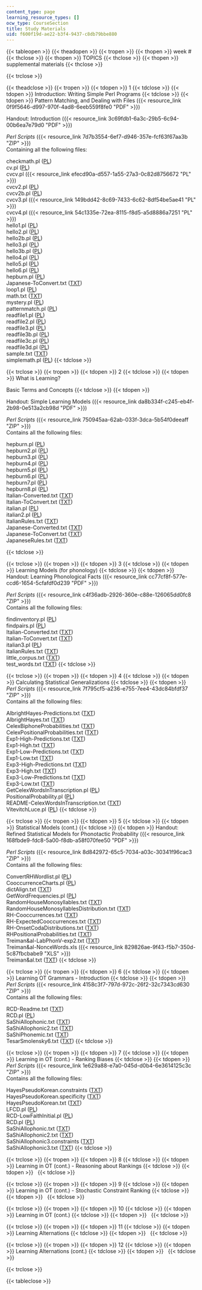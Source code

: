 ```yaml
---
content_type: page
learning_resource_types: []
ocw_type: CourseSection
title: Study Materials
uid: f600f19d-ae22-b3f4-9437-c8db79bbe880
---
```


{{< tableopen >}}
{{< theadopen >}}
{{< tropen >}}
{{< thopen >}}
week #
{{< thclose >}}
{{< thopen >}}
TOPICS
{{< thclose >}}
{{< thopen >}}
supplemental materials
{{< thclose >}}

{{< trclose >}}

{{< theadclose >}}
{{< tropen >}}
{{< tdopen >}}
1
{{< tdclose >}}
{{< tdopen >}}
Introduction: Writing Simple Perl Programs
{{< tdclose >}}
{{< tdopen >}}
Pattern Matching, and Dealing with Files ({{< resource_link 0f9f5646-d997-970f-4ad8-6eeb559f8fe0 "PDF" >}})  
  
Handout: Introduction ({{< resource_link 3c69fdb1-6a3c-29b5-6c94-00b6ea7e79d0 "PDF" >}})  
  
_Perl Scripts_ ({{< resource_link 7d7b3554-6ef7-d946-357e-fcf63f67aa3b "ZIP" >}})  
Containing all the following files:  
  
checkmath.pl ([PL](/courses/linguistics-and-philosophy/24-964-topics-in-phonology-fall-2004/study-materials/checkmath.pl))  
cv.pl ([PL](/courses/linguistics-and-philosophy/24-964-topics-in-phonology-fall-2004/study-materials/cv.pl))  
cvcv.pl ({{< resource_link efecd90a-d557-1a55-27a3-0c82d8756672 "PL" >}})  
cvcv2.pl ([PL](/courses/linguistics-and-philosophy/24-964-topics-in-phonology-fall-2004/study-materials/cvcv2.pl))  
cvcv2b.pl ([PL](/courses/linguistics-and-philosophy/24-964-topics-in-phonology-fall-2004/study-materials/cvcv2b.pl))  
cvcv3.pl ({{< resource_link 149bdd42-8c69-7433-6c62-8df54be5ae41 "PL" >}})  
cvcv4.pl ({{< resource_link 54c1335e-72ea-8115-f8d5-a5d8886a7251 "PL" >}})  
hello1.pl ([PL](/courses/linguistics-and-philosophy/24-964-topics-in-phonology-fall-2004/study-materials/hello1.pl))  
hello2.pl ([PL](/courses/linguistics-and-philosophy/24-964-topics-in-phonology-fall-2004/study-materials/hello2.pl))  
hello2b.pl ([PL](/courses/linguistics-and-philosophy/24-964-topics-in-phonology-fall-2004/study-materials/hello2b.pl))  
hello3.pl ([PL](/courses/linguistics-and-philosophy/24-964-topics-in-phonology-fall-2004/study-materials/hello3.pl))  
hello3b.pl ([PL](/courses/linguistics-and-philosophy/24-964-topics-in-phonology-fall-2004/study-materials/hello3b.pl))  
hello4.pl ([PL](/courses/linguistics-and-philosophy/24-964-topics-in-phonology-fall-2004/study-materials/hello4.pl))  
hello5.pl ([PL](/courses/linguistics-and-philosophy/24-964-topics-in-phonology-fall-2004/study-materials/hello5.pl))  
hello6.pl ([PL](/courses/linguistics-and-philosophy/24-964-topics-in-phonology-fall-2004/study-materials/hello6.pl))  
hepburn.pl ([PL](/courses/linguistics-and-philosophy/24-964-topics-in-phonology-fall-2004/study-materials/hepburn.pl))  
Japanese-ToConvert.txt ([TXT](/courses/linguistics-and-philosophy/24-964-topics-in-phonology-fall-2004/study-materials/Japanese_ToConvert.txt))  
loop1.pl ([PL](/courses/linguistics-and-philosophy/24-964-topics-in-phonology-fall-2004/study-materials/loop1.pl))  
math.txt ([TXT](/courses/linguistics-and-philosophy/24-964-topics-in-phonology-fall-2004/study-materials/math.txt))  
mystery.pl ([PL](/courses/linguistics-and-philosophy/24-964-topics-in-phonology-fall-2004/study-materials/mystery.pl))  
patternmatch.pl ([PL](/courses/linguistics-and-philosophy/24-964-topics-in-phonology-fall-2004/study-materials/patternmatch.pl))  
readfile1.pl ([PL](/courses/linguistics-and-philosophy/24-964-topics-in-phonology-fall-2004/study-materials/readfile1.pl))  
readfile2.pl ([PL](/courses/linguistics-and-philosophy/24-964-topics-in-phonology-fall-2004/study-materials/readfile2.pl))  
readfile3.pl ([PL](/courses/linguistics-and-philosophy/24-964-topics-in-phonology-fall-2004/study-materials/readfile3.pl))  
readfile3b.pl ([PL](/courses/linguistics-and-philosophy/24-964-topics-in-phonology-fall-2004/study-materials/readfile3b.pl))  
readfile3c.pl ([PL](/courses/linguistics-and-philosophy/24-964-topics-in-phonology-fall-2004/study-materials/readfile3c.pl))  
readfile3d.pl ([PL](/courses/linguistics-and-philosophy/24-964-topics-in-phonology-fall-2004/study-materials/readfile3d.pl))  
sample.txt ([TXT](/courses/linguistics-and-philosophy/24-964-topics-in-phonology-fall-2004/study-materials/sample.txt))  
simplemath.pl ([PL](/courses/linguistics-and-philosophy/24-964-topics-in-phonology-fall-2004/study-materials/simplemath.pl))
{{< tdclose >}}

{{< trclose >}}
{{< tropen >}}
{{< tdopen >}}
2
{{< tdclose >}}
{{< tdopen >}}
What is Learning?  
  
Basic Terms and Concepts
{{< tdclose >}}
{{< tdopen >}}


Handout: Simple Learning Models ({{< resource_link da8b334f-c245-eb4f-2b98-0e513a2cb98d "PDF" >}})  
  
_Perl Scripts_ ({{< resource_link 750945aa-62ab-033f-3dca-5b54f0deeaff "ZIP" >}})  
Contains all the following files:  
  
hepburn.pl ([PL](/courses/linguistics-and-philosophy/24-964-topics-in-phonology-fall-2004/study-materials/hepburn.pl))  
hepburn2.pl ([PL](/courses/linguistics-and-philosophy/24-964-topics-in-phonology-fall-2004/study-materials/hepburn2.pl))  
hepburn3.pl ([PL](/courses/linguistics-and-philosophy/24-964-topics-in-phonology-fall-2004/study-materials/hepburn3.pl))  
hepburn4.pl ([PL](/courses/linguistics-and-philosophy/24-964-topics-in-phonology-fall-2004/study-materials/hepburn4.pl))  
hepburn5.pl ([PL](/courses/linguistics-and-philosophy/24-964-topics-in-phonology-fall-2004/study-materials/hepburn5.pl))  
hepburn6.pl ([PL](/courses/linguistics-and-philosophy/24-964-topics-in-phonology-fall-2004/study-materials/hepburn6.pl))  
hepburn7.pl ([PL](/courses/linguistics-and-philosophy/24-964-topics-in-phonology-fall-2004/study-materials/hepburn7.pl))  
hepburn8.pl ([PL](/courses/linguistics-and-philosophy/24-964-topics-in-phonology-fall-2004/study-materials/hepburn8.pl))  
Italian-Converted.txt ([TXT](/courses/linguistics-and-philosophy/24-964-topics-in-phonology-fall-2004/study-materials/ItalianConverted.txt))  
Italian-ToConvert.txt ([TXT](/courses/linguistics-and-philosophy/24-964-topics-in-phonology-fall-2004/study-materials/ItalianToConvert.txt))  
italian.pl ([PL](/courses/linguistics-and-philosophy/24-964-topics-in-phonology-fall-2004/study-materials/italian.pl))  
italian2.pl ([PL](/courses/linguistics-and-philosophy/24-964-topics-in-phonology-fall-2004/study-materials/italian2.pl))  
ItalianRules.txt ([TXT](/courses/linguistics-and-philosophy/24-964-topics-in-phonology-fall-2004/study-materials/ItalianRules.txt))  
Japanese-Converted.txt ([TXT](/courses/linguistics-and-philosophy/24-964-topics-in-phonology-fall-2004/study-materials/JapaneseConverted.txt))  
Japanese-ToConvert.txt ([TXT](/courses/linguistics-and-philosophy/24-964-topics-in-phonology-fall-2004/study-materials/Japanese_ToConvert.txt))  
JapaneseRules.txt ([TXT](/courses/linguistics-and-philosophy/24-964-topics-in-phonology-fall-2004/study-materials/JapaneseRules.txt))


{{< tdclose >}}

{{< trclose >}}
{{< tropen >}}
{{< tdopen >}}
3
{{< tdclose >}}
{{< tdopen >}}
Learning Models (for phonology)
{{< tdclose >}}
{{< tdopen >}}
Handout: Learning Phonological Facts ({{< resource_link cc77cf8f-577e-ccd6-1654-5cfafdf0d239 "PDF" >}})  
  
_Perl Scripts_ ({{< resource_link c4f36adb-2926-360e-c88e-126065dd0fc8 "ZIP" >}})  
Contains all the following files:  
  
findinventory.pl ([PL](/courses/linguistics-and-philosophy/24-964-topics-in-phonology-fall-2004/study-materials/findinventory.pl))  
findpairs.pl ([PL](/courses/linguistics-and-philosophy/24-964-topics-in-phonology-fall-2004/study-materials/findpairs.pl))  
Italian-Converted.txt ([TXT](/courses/linguistics-and-philosophy/24-964-topics-in-phonology-fall-2004/study-materials/ItalianConverted.txt))  
Italian-ToConvert.txt ([TXT](/courses/linguistics-and-philosophy/24-964-topics-in-phonology-fall-2004/study-materials/ItalianToConvert.txt))  
italian3.pl ([PL](/courses/linguistics-and-philosophy/24-964-topics-in-phonology-fall-2004/study-materials/italian3.pl))  
ItalianRules.txt ([TXT](/courses/linguistics-and-philosophy/24-964-topics-in-phonology-fall-2004/study-materials/ItalianRules.txt))  
little\_corpus.txt ([TXT](/courses/linguistics-and-philosophy/24-964-topics-in-phonology-fall-2004/study-materials/little_corpus.txt))  
test\_words.txt ([TXT](/courses/linguistics-and-philosophy/24-964-topics-in-phonology-fall-2004/study-materials/test_words.txt))
{{< tdclose >}}

{{< trclose >}}
{{< tropen >}}
{{< tdopen >}}
4
{{< tdclose >}}
{{< tdopen >}}
Calculating Statistical Generalizations
{{< tdclose >}}
{{< tdopen >}}
_Perl Scripts_ ({{< resource_link 7f795cf5-a236-e755-7ee4-43dc84bfdf37 "ZIP" >}})  
Contains all the following files:  
  
AlbrightHayes-Predictions.txt ([TXT](/courses/linguistics-and-philosophy/24-964-topics-in-phonology-fall-2004/study-materials/AlbrightHayesPredictions.txt))  
AlbrightHayes.txt ([TXT](/courses/linguistics-and-philosophy/24-964-topics-in-phonology-fall-2004/study-materials/AlbrightHayes.txt))  
CelexBiphoneProbabilities.txt ([TXT](/courses/linguistics-and-philosophy/24-964-topics-in-phonology-fall-2004/study-materials/CelexBiphoneProbabilities.txt))  
CelexPositionalProbabilities.txt ([TXT](/courses/linguistics-and-philosophy/24-964-topics-in-phonology-fall-2004/study-materials/CelexPositionalProbabilities.txt))  
Exp1-High-Predictions.txt ([TXT](/courses/linguistics-and-philosophy/24-964-topics-in-phonology-fall-2004/study-materials/Exp1HighPredictions.txt))  
Exp1-High.txt ([TXT](/courses/linguistics-and-philosophy/24-964-topics-in-phonology-fall-2004/study-materials/Exp1High.txt))  
Exp1-Low-Predictions.txt ([TXT](/courses/linguistics-and-philosophy/24-964-topics-in-phonology-fall-2004/study-materials/Exp1LowPredictions.txt))  
Exp1-Low.txt ([TXT](/courses/linguistics-and-philosophy/24-964-topics-in-phonology-fall-2004/study-materials/Exp1Low.txt))  
Exp3-High-Predictions.txt ([TXT](/courses/linguistics-and-philosophy/24-964-topics-in-phonology-fall-2004/study-materials/Exp3HighPredictions.txt))  
Exp3-High.txt ([TXT](/courses/linguistics-and-philosophy/24-964-topics-in-phonology-fall-2004/study-materials/Exp3High.txt))  
Exp3-Low-Predictions.txt ([TXT](/courses/linguistics-and-philosophy/24-964-topics-in-phonology-fall-2004/study-materials/Exp3LowPredictions.txt))  
Exp3-Low.txt ([TXT](/courses/linguistics-and-philosophy/24-964-topics-in-phonology-fall-2004/study-materials/Exp3Low.txt))  
GetCelexWordsInTranscription.pl ([PL](/courses/linguistics-and-philosophy/24-964-topics-in-phonology-fall-2004/study-materials/GetCelexWordsInTranscription.pl))  
PositionalProbability.pl ([PL](/courses/linguistics-and-philosophy/24-964-topics-in-phonology-fall-2004/study-materials/PositionalProbability.pl))  
README-CelexWordsInTranscription.txt ([TXT](/courses/linguistics-and-philosophy/24-964-topics-in-phonology-fall-2004/study-materials/READMECelexWordsInTranscription.txt))  
VitevitchLuce.pl ([PL](/courses/linguistics-and-philosophy/24-964-topics-in-phonology-fall-2004/study-materials/VitevitchLuce.pl))
{{< tdclose >}}

{{< trclose >}}
{{< tropen >}}
{{< tdopen >}}
5
{{< tdclose >}}
{{< tdopen >}}
Statistical Models (cont.)
{{< tdclose >}}
{{< tdopen >}}
Handout: Refined Statistical Models for Phonotactic Probability ({{< resource_link 168fbde9-fdc8-5a00-f8db-a58f070fee50 "PDF" >}})  
  
_Perl Scripts_ ({{< resource_link 8d842972-65c5-7034-a03c-30341f96cac3 "ZIP" >}})  
Contains all the following files:  
  
ConvertRHWordlist.pl ([PL](/courses/linguistics-and-philosophy/24-964-topics-in-phonology-fall-2004/study-materials/ConvertRHWordlist.pl))  
CooccurrenceCharts.pl ([PL](/courses/linguistics-and-philosophy/24-964-topics-in-phonology-fall-2004/study-materials/CooccurrenceCharts.pl))  
dictAlign.txt ([TXT](/courses/linguistics-and-philosophy/24-964-topics-in-phonology-fall-2004/study-materials/dictAlign.txt))  
GetWordFrequencies.pl ([PL](/courses/linguistics-and-philosophy/24-964-topics-in-phonology-fall-2004/study-materials/GetWordFrequencies.pl))  
RandomHouseMonosyllables.txt ([TXT](/courses/linguistics-and-philosophy/24-964-topics-in-phonology-fall-2004/study-materials/RandomHouseMonosyllables.txt))  
RandomHouseMonosyllablesDistribution.txt ([TXT](/courses/linguistics-and-philosophy/24-964-topics-in-phonology-fall-2004/study-materials/RandomHouseMonosyllablesDistribution.txt))  
RH-Cooccurrences.txt ([TXT](/courses/linguistics-and-philosophy/24-964-topics-in-phonology-fall-2004/study-materials/RHCooccurrences.txt))  
RH-ExpectedCooccurrences.txt ([TXT](/courses/linguistics-and-philosophy/24-964-topics-in-phonology-fall-2004/study-materials/RHExpectedCooccurrences.txt))  
RH-OnsetCodaDistributions.txt ([TXT](/courses/linguistics-and-philosophy/24-964-topics-in-phonology-fall-2004/study-materials/RHOnsetCodaDistributions.txt))  
RHPositionalProbabilities.txt ([TXT](/courses/linguistics-and-philosophy/24-964-topics-in-phonology-fall-2004/study-materials/RHPositionalProbabilities.txt))  
Treiman&al-LabPhonV-exp2.txt ([TXT](/courses/linguistics-and-philosophy/24-964-topics-in-phonology-fall-2004/study-materials/trei_al_lab_exp2.txt))  
Treiman&al-NonceWords.xls ({{< resource_link 829826ae-9f43-f5b7-350d-5c87fbcbabe9 "XLS" >}})  
Treiman&al.txt ([TXT](/courses/linguistics-and-philosophy/24-964-topics-in-phonology-fall-2004/study-materials/treiman_al.txt))
{{< tdclose >}}

{{< trclose >}}
{{< tropen >}}
{{< tdopen >}}
6
{{< tdclose >}}
{{< tdopen >}}
Learning OT Grammars - Introduction
{{< tdclose >}}
{{< tdopen >}}
_Perl Scripts_ ({{< resource_link 4158c3f7-797d-972c-26f2-32c7343cd630 "ZIP" >}})  
Contains all the following files:  
  
RCD-Readme.txt ([TXT](/courses/linguistics-and-philosophy/24-964-topics-in-phonology-fall-2004/study-materials/RCDReadme.txt))  
RCD.pl ([PL](/courses/linguistics-and-philosophy/24-964-topics-in-phonology-fall-2004/study-materials/RCD.pl))  
SaShiAllophonic.txt ([TXT](/courses/linguistics-and-philosophy/24-964-topics-in-phonology-fall-2004/study-materials/SaShiAllophonic.txt))  
SaShiAllophonic2.txt ([TXT](/courses/linguistics-and-philosophy/24-964-topics-in-phonology-fall-2004/study-materials/SaShiAllophonic2.txt))  
SaShiPhonemic.txt ([TXT](/courses/linguistics-and-philosophy/24-964-topics-in-phonology-fall-2004/study-materials/SaShiPhonemic.txt))  
TesarSmolensky6.txt ([TXT](/courses/linguistics-and-philosophy/24-964-topics-in-phonology-fall-2004/study-materials/TesarSmolensky6.txt))
{{< tdclose >}}

{{< trclose >}}
{{< tropen >}}
{{< tdopen >}}
7
{{< tdclose >}}
{{< tdopen >}}
Learning in OT (cont.) - Ranking Biases
{{< tdclose >}}
{{< tdopen >}}
_Perl Scripts_ ({{< resource_link 1e629a88-e7a0-045d-d0b4-6e3614125c3c "ZIP" >}})  
Contains all the following files:  
  
HayesPseudoKorean.constraints ([TXT](/courses/linguistics-and-philosophy/24-964-topics-in-phonology-fall-2004/study-materials/HayesPseudoKorean.constraints))  
HayesPseudoKorean.specificity ([TXT](/courses/linguistics-and-philosophy/24-964-topics-in-phonology-fall-2004/study-materials/HayesPseudoKorean.specificity))  
HayesPseudoKorean.txt ([TXT](/courses/linguistics-and-philosophy/24-964-topics-in-phonology-fall-2004/study-materials/HayesPseudoKorean.txt))  
LFCD.pl ([PL](/courses/linguistics-and-philosophy/24-964-topics-in-phonology-fall-2004/study-materials/LFCD.pl))  
RCD-LowFaithInitial.pl ([PL](/courses/linguistics-and-philosophy/24-964-topics-in-phonology-fall-2004/study-materials/RCDLowFaithInitial.pl))  
RCD.pl ([PL](/courses/linguistics-and-philosophy/24-964-topics-in-phonology-fall-2004/study-materials/RCD.pl))  
SaShiAllophonic.txt ([TXT](/courses/linguistics-and-philosophy/24-964-topics-in-phonology-fall-2004/study-materials/SaShiAllophonic.txt))  
SaShiAllophonic2.txt ([TXT](/courses/linguistics-and-philosophy/24-964-topics-in-phonology-fall-2004/study-materials/SaShiAllophonic2.txt))  
SaShiAllophonic3.constraints ([TXT](/courses/linguistics-and-philosophy/24-964-topics-in-phonology-fall-2004/study-materials/SaShiAllophonic3.constraints))  
SaShiAllophonic3.txt ([TXT](/courses/linguistics-and-philosophy/24-964-topics-in-phonology-fall-2004/study-materials/SaShiAllophonic3.txt))
{{< tdclose >}}

{{< trclose >}}
{{< tropen >}}
{{< tdopen >}}
8
{{< tdclose >}}
{{< tdopen >}}
Learning in OT (cont.) - Reasoning about Rankings
{{< tdclose >}}
{{< tdopen >}}
 
{{< tdclose >}}

{{< trclose >}}
{{< tropen >}}
{{< tdopen >}}
9
{{< tdclose >}}
{{< tdopen >}}
Learning in OT (cont.) - Stochastic Constraint Ranking
{{< tdclose >}}
{{< tdopen >}}
 
{{< tdclose >}}

{{< trclose >}}
{{< tropen >}}
{{< tdopen >}}
10
{{< tdclose >}}
{{< tdopen >}}
Learning in OT (cont.)
{{< tdclose >}}
{{< tdopen >}}
 
{{< tdclose >}}

{{< trclose >}}
{{< tropen >}}
{{< tdopen >}}
11
{{< tdclose >}}
{{< tdopen >}}
Learning Alternations
{{< tdclose >}}
{{< tdopen >}}
 
{{< tdclose >}}

{{< trclose >}}
{{< tropen >}}
{{< tdopen >}}
12
{{< tdclose >}}
{{< tdopen >}}
Learning Alternations (cont.)
{{< tdclose >}}
{{< tdopen >}}
 
{{< tdclose >}}

{{< trclose >}}

{{< tableclose >}}